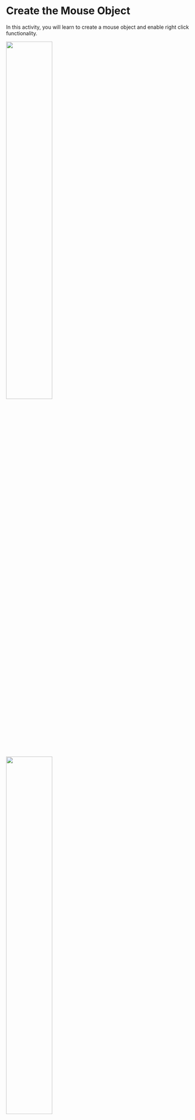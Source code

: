 Create the Mouse Object
===========================


In this activity, you will learn to create a mouse object and enable right click functionality.

<img src= "https://s3.amazonaws.com/media-p.slid.es/uploads/2071954/images/10926089/Slide_25.gif" width = "50%" height = "auto">

<img src= "https://s3.amazonaws.com/media-p.slid.es/uploads/1525744/images/8813171/prjct.png" width = "50%" height = "auto">



Follow the given steps to complete this activity:


Import the required libraries
* Open the `server.py` file.


* Import the button and controller classes from the pynput.mouse module.
~~~python
from pynput.mouse import Button, Controller
~~~


* Import the get_monitors function from the screeninfo module.
~~~python
from screeninfo import get_monitors
~~~


* Import the autopy module.
~~~python
import autopy
~~~


Create a mouse controller object
* Open the `client.py` file.


* Create a mouse object using the controller class.
~~~python
mouse = Controller()
~~~


* Define the recv_message() function that continuously receives messages from a client socket. In the function, access the mouse controller object as global.
~~~python
def recv_message(client_socket):
    global mouse
~~~




Enable mouse right click functionality


* Add an else statement to check if the data key contains the string 'right_click' and enable the simulation for mouse right click.
~~~python
elif(new_message["data"] == 'right_click'):
~~~


* Simulate the pressing of the right mouse button.
~~~python
mouse.press(Button.right)
~~~


* Simulate the release of the right mouse button.
~~~python
mouse.release(Button.right)
~~~


* Save and run the code to check the output.
